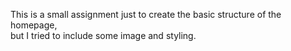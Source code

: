 This is a small assignment just to create the basic structure of the homepage,<br> but I tried to include some image and styling.
